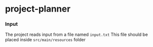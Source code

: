 ﻿# project-planner

### Input
The project reads input from a file named `input.txt`
This file should be placed inside `src/main/resources` folder
